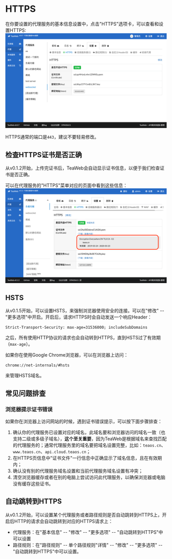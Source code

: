 # HTTPS
在你要设置的代理服务的基本信息设置中，点击"HTTPS"选项卡，可以查看和设置HTTPS:
![https.png](https.png)
 
HTTPS通常的端口是`443`，建议不要轻易修改。

## 检查HTTPS证书是否正确
从v0.1.2开始，上传完证书后，TeaWeb会自动显示证书信息，以便于我们检查证书是否正确。

可以在代理服务的"HTTPS"菜单对应的页面中看到这些信息：
![https-2.png](https-2.png)

## HSTS
从v0.1.5开始，可以设置HSTS，来强制浏览器使用安全的连接。可以在"修改" -- "更多选项"中开启。开启后，请求HTTPS时会自动发送一个响应Header：
~~~
Strict-Transport-Security: max-age=31536000; includeSubDomains
~~~
之后，所有使用HTTP协议的请求也会自动转到HTTPS，直到HSTS过了有效期（`max-age`）。

如果你在使用Google Chrome浏览器，可以在浏览器上访问：
~~~
chrome://net-internals/#hsts
~~~
来管理HSTS域名。

## 常见问题排查
### 浏览器提示证书错误
如果你在浏览器上访问网站的时候，遇到证书错误提示，可以按下面步骤排查：
1. 确认你的代理服务已设置对应的域名，此域名要和浏览器访问的域名一致（也支持二级或多级子域名），**这个至关重要**，因为TeaWeb是根据域名来查找匹配的代理服务的；通常代理服务里的域名要把域名设置完整，比如：`teaos.cn`、`www.teaos.cn`、`api.cloud.teaos.cn`；
2. 在HTTPS页信息中"证书文件"一行信息中正确显示了域名信息，且在有效期内；
3. 确认没有别的代理服务域名设置和当前代理服务域名设置有冲突；
4. 清空浏览器缓存或者在别的电脑上尝试访问此代理服务，以确保浏览器或电脑没有缓存这些证书。

## 自动跳转到HTTPS
从v0.1.2开始，可以设置某个代理服务或者路径规则是否自动跳转到HTTPS上，开启后HTTP的请求会自动跳转到对应的HTTPS请求上：
* 代理服务：在"基本信息" -- "修改" -- "更多选项" -- "自动跳转到HTTPS"中可以设置
* 路径规则：在"路径规则" -- 单个路径规则"详情" -- "修改" -- "更多选项" -- "自动跳转到HTTPS"中可以设置。 